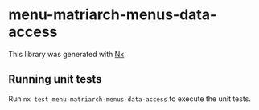 # menu-matriarch-menus-data-access

This library was generated with [Nx](https://nx.dev).

## Running unit tests

Run `nx test menu-matriarch-menus-data-access` to execute the unit tests.
